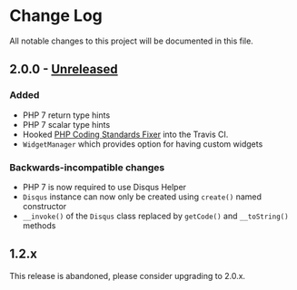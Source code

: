 # Change Log
All notable changes to this project will be documented in this file.

## 2.0.0 - [Unreleased]
### Added
- PHP 7 return type hints
- PHP 7 scalar type hints
- Hooked [PHP Coding Standards Fixer](http://cs.sensiolabs.org/) into the Travis CI.
- `WidgetManager` which provides option for having custom widgets

### Backwards-incompatible changes
- PHP 7 is now required to use Disqus Helper
- `Disqus` instance can now only be created using `create()` named constructor
- `__invoke()` of the `Disqus` class replaced by `getCode()` and `__toString()` methods

## 1.2.x
This release is abandoned, please consider upgrading to 2.0.x.

[Unreleased]: https://github.com/nikolaposa/version/compare/2.0.0...HEAD